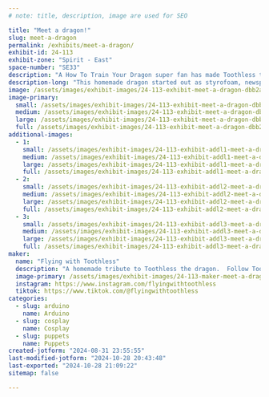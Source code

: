 ```yaml
---
# note: title, description, image are used for SEO

title: "Meet a dragon!"
slug: meet-a-dragon
permalink: /exhibits/meet-a-dragon/
exhibit-id: 24-113
exhibit-zone: "Spirit - East"
space-number: "SE33"
description: "A How To Train Your Dragon super fan has made Toothless the dragon!"
description-long: "This homemade dragon started out as styrofoam, newspaper, and 200 lbs of clay!  Now he can’t wait to smile for photos and make new friends at Maker Faire!"
image: /assets/images/exhibit-images/24-113-exhibit-meet-a-dragon-dbb2a71a-c249-48f3-a470-89e4d867524e-large.jpeg
image-primary: 
  small: /assets/images/exhibit-images/24-113-exhibit-meet-a-dragon-dbb2a71a-c249-48f3-a470-89e4d867524e-small.jpeg
  medium: /assets/images/exhibit-images/24-113-exhibit-meet-a-dragon-dbb2a71a-c249-48f3-a470-89e4d867524e-medium.jpeg
  large: /assets/images/exhibit-images/24-113-exhibit-meet-a-dragon-dbb2a71a-c249-48f3-a470-89e4d867524e-large.jpeg
  full: /assets/images/exhibit-images/24-113-exhibit-meet-a-dragon-dbb2a71a-c249-48f3-a470-89e4d867524e-full.jpeg
additional-images: 
  - 1:
    small: /assets/images/exhibit-images/24-113-exhibit-addl1-meet-a-dragon-06817e6c-5691-483b-8483-1b1e6e29daf1-small.jpeg
    medium: /assets/images/exhibit-images/24-113-exhibit-addl1-meet-a-dragon-06817e6c-5691-483b-8483-1b1e6e29daf1-medium.jpeg
    large: /assets/images/exhibit-images/24-113-exhibit-addl1-meet-a-dragon-06817e6c-5691-483b-8483-1b1e6e29daf1-large.jpeg
    full: /assets/images/exhibit-images/24-113-exhibit-addl1-meet-a-dragon-06817e6c-5691-483b-8483-1b1e6e29daf1-full.jpeg
  - 2:
    small: /assets/images/exhibit-images/24-113-exhibit-addl2-meet-a-dragon-4e219693-d1f7-43a5-9100-87dce97446b6-small.jpeg
    medium: /assets/images/exhibit-images/24-113-exhibit-addl2-meet-a-dragon-4e219693-d1f7-43a5-9100-87dce97446b6-medium.jpeg
    large: /assets/images/exhibit-images/24-113-exhibit-addl2-meet-a-dragon-4e219693-d1f7-43a5-9100-87dce97446b6-large.jpeg
    full: /assets/images/exhibit-images/24-113-exhibit-addl2-meet-a-dragon-4e219693-d1f7-43a5-9100-87dce97446b6-full.jpeg
  - 3:
    small: /assets/images/exhibit-images/24-113-exhibit-addl3-meet-a-dragon-5f1ac76b-b4b3-44cb-a93e-82cfb09dc91f-small.jpeg
    medium: /assets/images/exhibit-images/24-113-exhibit-addl3-meet-a-dragon-5f1ac76b-b4b3-44cb-a93e-82cfb09dc91f-medium.jpeg
    large: /assets/images/exhibit-images/24-113-exhibit-addl3-meet-a-dragon-5f1ac76b-b4b3-44cb-a93e-82cfb09dc91f-large.jpeg
    full: /assets/images/exhibit-images/24-113-exhibit-addl3-meet-a-dragon-5f1ac76b-b4b3-44cb-a93e-82cfb09dc91f-full.jpeg
maker: 
  name: "Flying with Toothless"
  description: "A homemade tribute to Toothless the dragon.  Follow Toothless’ adventures online @FlyingWithToothless."
  image-primary: /assets/images/exhibit-images/24-113-maker-meet-a-dragon-6e65458d-4a01-4e5d-8164-1c44fe3cf9c6-medium.jpeg
  instagram: https://www.instagram.com/flyingwithtoothless
  tiktok: https://www.tiktok.com/@flyingwithtoothless
categories: 
  - slug: arduino
    name: Arduino
  - slug: cosplay
    name: Cosplay
  - slug: puppets
    name: Puppets
created-jotform: "2024-08-31 23:55:55"
last-modified-jotform: "2024-10-28 20:43:48"
last-exported: "2024-10-28 21:09:22"
sitemap: false

---
```

